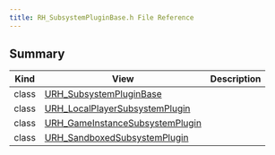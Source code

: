 ```yaml
---
title: RH_SubsystemPluginBase.h File Reference
---
```


## Summary
| Kind | View | Description |
|------|------|-------------|
|class|[URH_SubsystemPluginBase](/unreal-plugins/all/classurh__subsystempluginbase/#classURH__SubsystemPluginBase)||
|class|[URH_LocalPlayerSubsystemPlugin](/unreal-plugins/all/classurh__localplayersubsystemplugin/#classURH__LocalPlayerSubsystemPlugin)||
|class|[URH_GameInstanceSubsystemPlugin](/unreal-plugins/all/classurh__gameinstancesubsystemplugin/#classURH__GameInstanceSubsystemPlugin)||
|class|[URH_SandboxedSubsystemPlugin](/unreal-plugins/all/classurh__sandboxedsubsystemplugin/#classURH__SandboxedSubsystemPlugin)||
